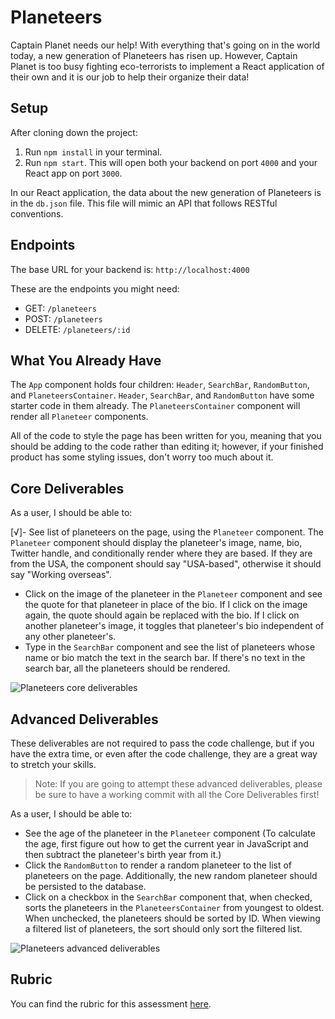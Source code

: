 # Planeteers

Captain Planet needs our help! With everything that's going on in the world today, a new generation of Planeteers has risen up. However, Captain Planet is too busy fighting eco-terrorists to implement a React application of their own and it is our job to help their organize their data!

## Setup

After cloning down the project:

1. Run `npm install` in your terminal.
2. Run `npm start`. This will open both your backend on port `4000` and your React app on port `3000`.

In our React application, the data about the new generation of Planeteers is in the `db.json` file. This file will mimic an API that follows RESTful conventions.

## Endpoints

The base URL for your backend is: `http://localhost:4000`

These are the endpoints you might need:

- GET: `/planeteers`
- POST: `/planeteers`
- DELETE: `/planeteers/:id`

## What You Already Have

The `App` component holds four children: `Header`, `SearchBar`, `RandomButton`, and `PlaneteersContainer`. `Header`, `SearchBar`, and `RandomButton` have some starter code in them already. The `PlaneteersContainer` component will render all `Planeteer` components.

All of the code to style the page has been written for you, meaning that you should be adding to the code rather than editing it; however, if your finished product has some styling issues, don't worry too much about it.

## Core Deliverables

As a user, I should be able to:

[√]- See list of planeteers on the page, using the `Planeteer` component. The `Planeteer` component should display the planeteer's image, name, bio, Twitter handle, and conditionally render where they are based. If they are from the USA, the component should say "USA-based", otherwise it should say "Working overseas".
- Click on the image of the planeteer in the `Planeteer` component and see the quote for that planeteer in place of the bio. If I click on the image again, the quote should again be replaced with the bio. If I click on another planeteer's image, it toggles that planeteer's bio independent of any other planeteer's.
- Type in the `SearchBar` component and see the list of planeteers whose name or bio match the text in the search bar. If there's no text in the search bar, all the planeteers should be rendered.

![Planeteers core deliverables](public/planeteers-core-deliverables.gif)

## Advanced Deliverables

These deliverables are not required to pass the code challenge, but if you have the extra time, or even after the code challenge, they are a great way to stretch your skills.

> Note: If you are going to attempt these advanced deliverables, please be sure to have a working commit with all the Core Deliverables first!

As a user, I should be able to:

- See the age of the planeteer in the `Planeteer` component (To calculate the age, first figure out how to get the current year in JavaScript and then subtract the planeteer's birth year from it.)
- Click the `RandomButton` to render a random planeteer to the list of planeteers on the page. Additionally, the new random planeteer should be persisted to the database.
- Click on a checkbox in the `SearchBar` component that, when checked, sorts the planeteers in the `PlaneteersContainer` from youngest to oldest. When unchecked, the planeteers should be sorted by ID. When viewing a filtered list of planeteers, the sort should only sort the filtered list.

![Planeteers advanced deliverables](public/planeteers-advanced-deliverables.gif)

## Rubric

You can find the rubric for this assessment [here](https://github.com/learn-co-curriculum/se-rubrics/blob/master/module-4.md).
